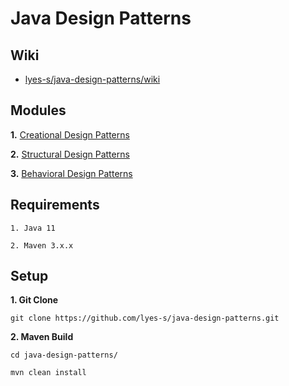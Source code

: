 # Java Design Patterns

## Wiki

* [lyes-s/java-design-patterns/wiki](https://github.com/lyes-s/java-design-patterns/wiki)

## Modules

**1.** [Creational Design Patterns](https://github.com/lyes-s/java-design-patterns/tree/master/java-design-patterns-creational)

**2.** [Structural Design Patterns](https://github.com/lyes-s/java-design-patterns/tree/master/java-design-patterns-structural)

**3.** [Behavioral Design Patterns](https://github.com/lyes-s/java-design-patterns/tree/master/java-design-patterns-behavioral)

## Requirements

```
1. Java 11

2. Maven 3.x.x
``````

## Setup

**1. Git Clone**

```
git clone https://github.com/lyes-s/java-design-patterns.git
``````

**2. Maven Build**

```
cd java-design-patterns/

mvn clean install
``````